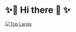 <h1>
        ✨🔭 Hi there 👋  ✨ 
</h1>


       
[![Top Langs](https://github-readme-stats.vercel.app/api/top-langs/?username=nik-lazarenko&layout=compact&theme=vision-friendly-dark)](https://github.com/anuraghazra/github-readme-stats)

    


<!--
**nik-lazarenko/nik-lazarenko** is a ✨ _special_ ✨ repository because its `README.md` (this file) appears on your GitHub profile.

Here are some ideas to get you started:

- 🔭 I’m currently working on ...
- 🌱 I’m currently learning ...
- 👯 I’m looking to collaborate on ...
- 🤔 I’m looking for help with ...
- 💬 Ask me about ...
- 📫 How to reach me: ...
- 😄 Pronouns: ...
- ⚡ Fun fact: ...
-->
